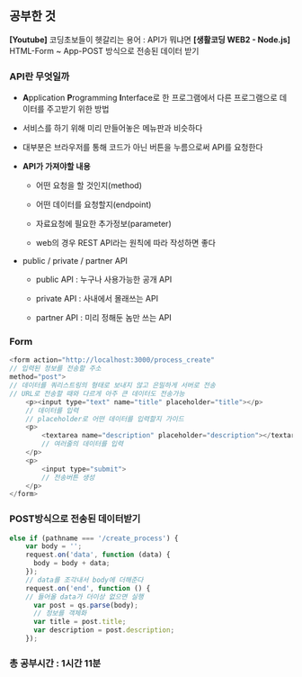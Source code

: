<h2>공부한 것</h2>

<strong>[Youtube]</strong> 코딩초보들이 헷갈리는 용어 : API가 뭐냐면
<strong>[생활코딩 WEB2 - Node.js]</strong> HTML-Form ~ App-POST 방식으로 전송된 데이터 받기

<h3>API란 무엇일까</h3>

* <strong>A</strong>pplication <strong>P</strong>rogramming <strong>I</strong>nterface로 한 프로그램에서 다른 프로그램으로 데이터를 주고받기 위한 방법
* 서비스를 하기 위해 미리 만들어놓은 메뉴판과 비슷하다
* 대부분은 브라우저를 통해 코드가 아닌 버튼을 누름으로써 API를 요청한다

* <strong>API가 가져야할 내용</strong>

  * 어떤 요청을 할 것인지(method)

  * 어떤 데이터를 요청할지(endpoint)

  * 자료요청에 필요한 추가정보(parameter)

  * web의 경우 REST API라는 원칙에 따라 작성하면 좋다

* public / private / partner API
  * public API : 누구나 사용가능한 공개 API
  
  * private API : 사내에서 몰래쓰는 API
  
  * partner API : 미리 정해둔 놈만 쓰는 API
  

<h3>Form</h3>

```javascript
<form action="http://localhost:3000/process_create"
// 입력된 정보를 전송할 주소
method="post">
// 데이터를 쿼리스트링의 형태로 보내지 않고 은밀하게 서버로 전송
// URL로 전송할 때와 다르게 아주 큰 데이터도 전송가능
    <p><input type="text" name="title" placeholder="title"></p>
	// 데이터를 입력
	// placeholder로 어떤 데이터를 입력할지 가이드
    <p>
        <textarea name="description" placeholder="description"></textarea>
		// 여러줄의 데이터를 입력
    </p>
    <p>
        <input type="submit">
        // 전송버튼 생성
    </p>
</form>
```

<h3>POST방식으로 전송된 데이터받기</h3>

```javascript
else if (pathname === '/create_process') {
    var body = '';
    request.on('data', function (data) {
      body = body + data;
    });
    // data를 조각내서 body에 더해준다
    request.on('end', function () {
    // 들어올 data가 더이상 없으면 실행
      var post = qs.parse(body);
      // 정보를 객체화
      var title = post.title;
      var description = post.description;
    });
```

<h3>총 공부시간 : 1시간 11분</h3>

